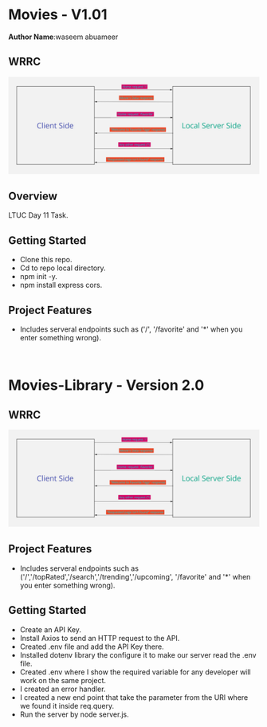# Movies - V1.01

**Author Name**:waseem abuameer

## WRRC
![image](WRRC.jpg)

## Overview 
LTUC Day 11 Task.

## Getting Started
- Clone this repo.
- Cd to repo local directory.
- npm init -y.
- npm install express cors.

## Project Features
- Includes serveral endpoints such as ('/', '/favorite' and '*' when you enter something wrong).
<br>

# Movies-Library - Version 2.0

## WRRC
![image](WRRC2.0.jpg)
## Project Features
- Includes serveral endpoints such as ('/','/topRated','/search','/trending','/upcoming', '/favorite' and '*' when you enter something wrong).
## Getting Started
- Create an API Key.
- Install Axios to send an HTTP request to the API.
- Created .env file and add the API Key there.
- Installed dotenv library the configure it to make our server read the .env file.
- Created .env where I show the required variable for any developer will work on the same project.
- I created an error handler.
- I created a new end point that take the parameter from the URl where we found it inside req.query.
- Run the server by node server.js.